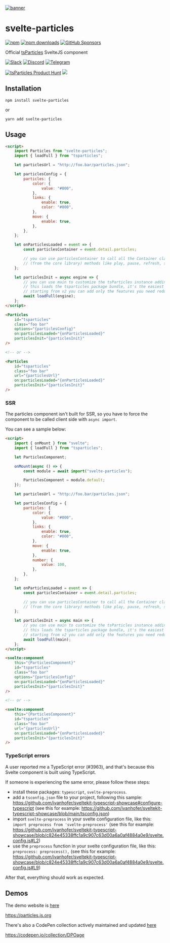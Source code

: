 [![banner](https://particles.js.org/images/banner3.png)](https://particles.js.org)

# svelte-particles

[![npm](https://img.shields.io/npm/v/svelte-particles)](https://www.npmjs.com/package/svelte-particles) [![npm downloads](https://img.shields.io/npm/dm/svelte-particles)](https://www.npmjs.com/package/svelte-particles) [![GitHub Sponsors](https://img.shields.io/github/sponsors/matteobruni)](https://github.com/sponsors/matteobruni)

Official [tsParticles](https://github.com/matteobruni/tsparticles) SvelteJS component

[![Slack](https://particles.js.org/images/slack.png)](https://join.slack.com/t/tsparticles/shared_invite/enQtOTcxNTQxNjQ4NzkxLWE2MTZhZWExMWRmOWI5MTMxNjczOGE1Yjk0MjViYjdkYTUzODM3OTc5MGQ5MjFlODc4MzE0N2Q1OWQxZDc1YzI) [![Discord](https://particles.js.org/images/discord.png)](https://discord.gg/hACwv45Hme) [![Telegram](https://particles.js.org/images/telegram.png)](https://t.me/tsparticles)

[![tsParticles Product Hunt](https://api.producthunt.com/widgets/embed-image/v1/featured.svg?post_id=186113&theme=light)](https://www.producthunt.com/posts/tsparticles?utm_source=badge-featured&utm_medium=badge&utm_souce=badge-tsparticles") <a href="https://www.buymeacoffee.com/matteobruni"><img src="https://img.buymeacoffee.com/button-api/?text=Buy me a beer&emoji=🍺&slug=matteobruni&button_colour=5F7FFF&font_colour=ffffff&font_family=Arial&outline_colour=000000&coffee_colour=FFDD00"></a>

## Installation

```shell
npm install svelte-particles
```

or

```shell
yarn add svelte-particles
```

## Usage

```html
<script>
    import Particles from "svelte-particles";
    import { loadFull } from "tsparticles";

    let particlesUrl = "http://foo.bar/particles.json";

    let particlesConfig = {
        particles: {
            color: {
                value: "#000",
            },
            links: {
                enable: true,
                color: "#000",
            },
            move: {
                enable: true,
            },
        },
    };

    let onParticlesLoaded = event => {
        const particlesContainer = event.detail.particles;

        // you can use particlesContainer to call all the Container class
        // (from the core library) methods like play, pause, refresh, start, stop
    };

    let particlesInit = async engine => {
        // you can use main to customize the tsParticles instance adding presets or custom shapes
        // this loads the tsparticles package bundle, it's the easiest method for getting everything ready
        // starting from v2 you can add only the features you need reducing the bundle size
        await loadFull(engine);
    };
</script>

<Particles
    id="tsparticles"
    class="foo bar"
    options="{particlesConfig}"
    on:particlesLoaded="{onParticlesLoaded}"
    particlesInit="{particlesInit}"
/>

<!-- or -->

<Particles
    id="tsparticles"
    class="foo bar"
    url="{particlesUrl}"
    on:particlesLoaded="{onParticlesLoaded}"
    particlesInit="{particlesInit}"
/>
```

### SSR

The particles component isn't built for SSR, so you have to force the component to be called client side
with `async import`.

You can see a sample below:

```html
<script>
    import { onMount } from "svelte";
    import { loadFull } from "tsparticles";

    let ParticlesComponent;

    onMount(async () => {
        const module = await import("svelte-particles");

        ParticlesComponent = module.default;
    });

    let particlesUrl = "http://foo.bar/particles.json";

    let particlesConfig = {
        particles: {
            color: {
                value: "#000",
            },
            links: {
                enable: true,
                color: "#000",
            },
            move: {
                enable: true,
            },
            number: {
                value: 100,
            },
        },
    };

    let onParticlesLoaded = event => {
        const particlesContainer = event.detail.particles;

        // you can use particlesContainer to call all the Container class
        // (from the core library) methods like play, pause, refresh, start, stop
    };

    let particlesInit = async main => {
        // you can use main to customize the tsParticles instance adding presets or custom shapes
        // this loads the tsparticles package bundle, it's the easiest method for getting everything ready
        // starting from v2 you can add only the features you need reducing the bundle size
        await loadFull(main);
    };
</script>

<svelte:component
    this="{ParticlesComponent}"
    id="tsparticles"
    class="foo bar"
    options="{particlesConfig}"
    on:particlesLoaded="{onParticlesLoaded}"
    particlesInit="{particlesInit}"
/>

<!-- or -->

<svelte:component
    this="{ParticlesComponent}"
    id="tsparticles"
    class="foo bar"
    url="{particlesUrl}"
    on:particlesLoaded="{onParticlesLoaded}"
    particlesInit="{particlesInit}"
/>
```

### TypeScript errors

A user reported me a TypeScript error (#3963), and that's because this Svelte component is built using TypeScript.

If someone is experiencing the same error, please follow these steps:

-   install these packages: `typescript`, `svelte-preprocess`.
-   add a `tsconfig.json` file to your project, following this sample: <https://github.com/ivanhofer/sveltekit-typescript-showcase#configure-typescript> (see this for example: <https://github.com/ivanhofer/sveltekit-typescript-showcase/blob/main/tsconfig.json>)
-   import `svelte-preprocess` in your svelte configuration file, like this: `import preprocess from 'svelte-preprocess'` (see this for example: <https://github.com/ivanhofer/sveltekit-typescript-showcase/blob/c824e45338ffc1a9c907c63d00a6a0af4884a0e9/svelte.config.js#L2>)
-   use the `preprocess` function in your svelte configuration file, like this: `preprocess: preprocess(),` (see this for example: <https://github.com/ivanhofer/sveltekit-typescript-showcase/blob/c824e45338ffc1a9c907c63d00a6a0af4884a0e9/svelte.config.js#L9>)

After that, everything should work as expected.

## Demos

The demo website is [here](https://particles.js.org)

<https://particles.js.org>

There's also a CodePen collection actively maintained and updated [here](https://codepen.io/collection/DPOage)

<https://codepen.io/collection/DPOage>
